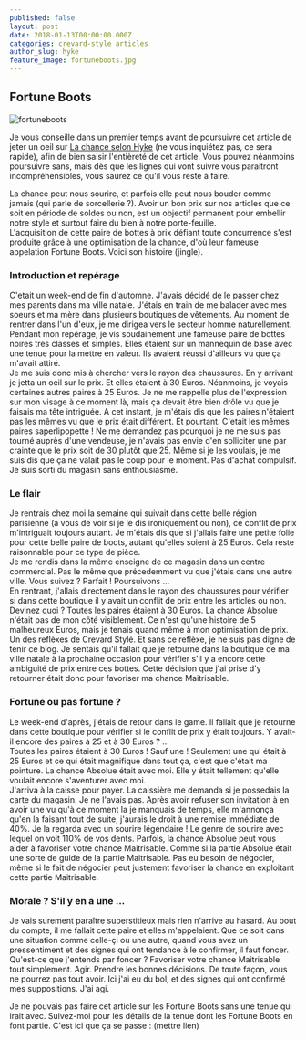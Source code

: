 ```yaml
---
published: false
layout: post
date: 2018-01-13T00:00:00.000Z
categories: crevard-style articles
author_slug: hyke
feature_image: fortuneboots.jpg
---
```

## Fortune Boots

![fortuneboots]({{site.url}}/{{site.baseurl}}img/fortuneboots.jpg)

Je vous conseille dans un premier temps avant de poursuivre cet article de jeter un oeil sur [La chance selon Hyke](www.crevardstyle.com/La-Chance-Selon-Hyke) (ne vous inquiétez pas, ce sera rapide), afin de bien saisir l'entièreté de cet article. Vous pouvez néanmoins poursuivre sans, mais dès que les lignes qui vont suivre vous paraitront incompréhensibles, vous saurez ce qu'il vous reste à faire.  

La chance peut nous sourire, et parfois elle peut nous bouder comme jamais (qui parle de sorcellerie ?). Avoir un bon prix sur nos articles que ce soit en période de soldes ou non, est un objectif permanent pour embellir notre style et surtout faire du bien à notre porte-feuille.  
L'acquisition de cette paire de bottes à prix défiant toute concurrence s'est produite grâce à une optimisation de la chance, d'où leur fameuse appelation Fortune Boots. Voici son histoire (jingle).

### Introduction et repérage

C'etait un week-end de fin d'automne. J'avais décidé de le passer chez mes parents dans ma ville natale. J'étais en train de me balader avec mes soeurs et ma mère dans plusieurs boutiques de vêtements. Au moment de rentrer dans l'un d'eux, je me dirigea vers le secteur homme naturellement. Pendant mon repérage, je vis soudainement une fameuse paire de bottes noires très classes et simples. Elles étaient sur un mannequin de base avec une tenue pour la mettre en valeur. Ils avaient réussi d'ailleurs vu que ça m'avait attiré.  
Je me suis donc mis à chercher vers le rayon des chaussures. En y arrivant je jetta un oeil sur le prix. Et elles étaient à 30 Euros. Néanmoins, je voyais certaines autres paires à 25 Euros. Je ne me rappelle plus de l'expression sur mon visage à ce moment là, mais ça devait être bien drôle vu que je faisais ma tête intriguée. A cet instant, je m'étais dis que les paires n'étaient pas les mêmes vu que le prix était différent. Et pourtant. C'etait les mêmes paires saperlipopette ! Ne me demandez pas pourquoi je ne me suis pas tourné auprès d'une vendeuse, je n'avais pas envie d'en solliciter une par crainte que le prix soit de 30 plutôt que 25. Même si je les voulais, je me suis dis que ça ne valait pas le coup pour le moment. Pas d'achat compulsif. Je suis sorti du magasin sans enthousiasme. 

### Le flair

Je rentrais chez moi la semaine qui suivait dans cette belle région parisienne (à vous de voir si je le dis ironiquement ou non), ce conflit de prix m'intriguait toujours autant. Je m'étais dis que si j'allais faire une petite folie pour cette belle paire de boots, autant qu'elles soient à 25 Euros. Cela reste raisonnable pour ce type de pièce.  
Je me rendis dans la même enseigne de ce magasin dans un centre commercial. Pas le même que précedemment vu que j'étais dans une autre ville. Vous suivez ? Parfait ! Poursuivons ...  
En rentrant, j'allais directement dans le rayon des chaussures pour vérifier si dans cette boutique il y avait un conflit de prix entre les articles ou non. Devinez quoi ? Toutes les paires étaient à 30 Euros. La chance Absolue n'était pas de mon côté visiblement. Ce n'est qu'une histoire de 5 malheureux Euros, mais je tenais quand même à mon optimisation de prix. Un des reflèxes de Crevard Stylé. Et sans ce reflèxe, je ne suis pas digne de tenir ce blog. Je sentais qu'il fallait que je retourne dans la boutique de ma ville natale à la prochaine occasion pour vérifier s'il y a encore cette ambiguité de prix entre ces bottes. Cette décision que j'ai prise d'y retourner était donc pour favoriser ma chance Maitrisable. 

### Fortune ou pas fortune ?

Le week-end d'après, j'étais de retour dans le game. Il fallait que je retourne dans cette boutique pour vérifier si le conflit de prix y était toujours. Y avait-il encore des paires à 25 et à 30 Euros ? ...  
Toutes les paires étaient à 30 Euros ! Sauf une ! Seulement une qui était à 25 Euros et ce qui était magnifique dans tout ça, c'est que c'était ma pointure. La chance Absolue était avec moi. Elle y était tellement qu'elle voulait encore s'aventurer avec moi.  
J'arriva à la caisse pour payer. La caissière me demanda si je possedais la carte du magasin. Je ne l'avais pas. Après avoir refuser son invitation à en avoir une vu qu'à ce moment la je manquais de temps, elle m'annonça qu'en la faisant tout de suite, j'aurais le droit à une remise immédiate de 40%. Je la regarda avec un sourire légéndaire ! Le genre de sourire avec lequel on voit 110% de vos dents.
Parfois, la chance Absolue peut vous aider à favoriser votre chance Maitrisable. Comme si la partie Absolue était une sorte de guide de la partie Maitrisable.
Pas eu besoin de négocier, même si le fait de négocier peut justement favoriser la chance en exploitant cette partie Maitrisable.

### Morale ? S'il y en a une ...

Je vais surement paraître superstitieux mais rien n'arrive au hasard. Au bout du compte, il me fallait cette paire et elles m'appelaient.
Que ce soit dans une situation comme celle-çi ou une autre, quand vous avez un pressentiment et des signes qui ont tendance à le confirmer, il faut foncer. Qu'est-ce que j'entends par foncer ? Favoriser votre chance Maitrisable tout simplement. Agir. Prendre les bonnes décisions. De toute façon, vous ne pourrez pas tout avoir. Ici j'ai eu du bol, et des signes qui ont confirmé mes suppositions. J'ai agi.

Je ne pouvais pas faire cet article sur les Fortune Boots sans une tenue qui irait avec. Suivez-moi pour les détails de la tenue dont les Fortune Boots en font partie. C'est ici que ça se passe : (mettre lien)
